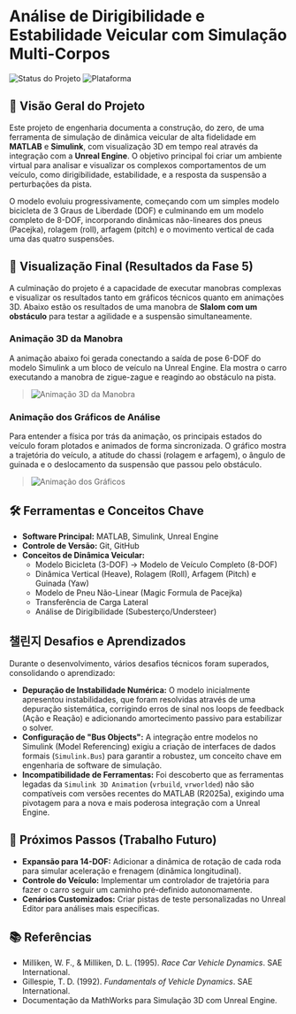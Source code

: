 # Análise de Dirigibilidade e Estabilidade Veicular com Simulação Multi-Corpos

![Status do Projeto](https://img.shields.io/badge/Projeto-Concluído-brightgreen)
![Plataforma](https://img.shields.io/badge/Plataforma-MATLAB%2C%20Simulink%2C%20Unreal%20Engine-blueviolet)

## 🎯 Visão Geral do Projeto

Este projeto de engenharia documenta a construção, do zero, de uma ferramenta de simulação de dinâmica veicular de alta fidelidade em **MATLAB** e **Simulink**, com visualização 3D em tempo real através da integração com a **Unreal Engine**. O objetivo principal foi criar um ambiente virtual para analisar e visualizar os complexos comportamentos de um veículo, como dirigibilidade, estabilidade, e a resposta da suspensão a perturbações da pista.

O modelo evoluiu progressivamente, começando com um simples modelo bicicleta de 3 Graus de Liberdade (DOF) e culminando em um modelo completo de 8-DOF, incorporando dinâmicas não-lineares dos pneus (Pacejka), rolagem (roll), arfagem (pitch) e o movimento vertical de cada uma das quatro suspensões.

## 🎥 Visualização Final (Resultados da Fase 5)

A culminação do projeto é a capacidade de executar manobras complexas e visualizar os resultados tanto em gráficos técnicos quanto em animações 3D. Abaixo estão os resultados de uma manobra de **Slalom com um obstáculo** para testar a agilidade e a suspensão simultaneamente.

### Animação 3D da Manobra

A animação abaixo foi gerada conectando a saída de pose 6-DOF do modelo Simulink a um bloco de veículo na Unreal Engine. Ela mostra o carro executando a manobra de zigue-zague e reagindo ao obstáculo na pista.

> ![Animação 3D da Manobra](03_Resultados/animacao_slalom_3d.gif)

### Animação dos Gráficos de Análise

Para entender a física por trás da animação, os principais estados do veículo foram plotados e animados de forma sincronizada. O gráfico mostra a trajetória do veículo, a atitude do chassi (rolagem e arfagem), o ângulo de guinada e o deslocamento da suspensão que passou pelo obstáculo.

> ![Animação dos Gráficos](03_Resultados/animacao_graficos_2d.gif)

## 🛠️ Ferramentas e Conceitos Chave

* **Software Principal:** MATLAB, Simulink, Unreal Engine
* **Controle de Versão:** Git, GitHub
* **Conceitos de Dinâmica Veicular:**
    * Modelo Bicicleta (3-DOF) -> Modelo de Veículo Completo (8-DOF)
    * Dinâmica Vertical (Heave), Rolagem (Roll), Arfagem (Pitch) e Guinada (Yaw)
    * Modelo de Pneu Não-Linear (Magic Formula de Pacejka)
    * Transferência de Carga Lateral
    * Análise de Dirigibilidade (Subesterço/Understeer)

## 챌린지 Desafios e Aprendizados

Durante o desenvolvimento, vários desafios técnicos foram superados, consolidando o aprendizado:
* **Depuração de Instabilidade Numérica:** O modelo inicialmente apresentou instabilidades, que foram resolvidas através de uma depuração sistemática, corrigindo erros de sinal nos loops de feedback (Ação e Reação) e adicionando amortecimento passivo para estabilizar o solver.
* **Configuração de "Bus Objects":** A integração entre modelos no Simulink (Model Referencing) exigiu a criação de interfaces de dados formais (`Simulink.Bus`) para garantir a robustez, um conceito chave em engenharia de software de simulação.
* **Incompatibilidade de Ferramentas:** Foi descoberto que as ferramentas legadas da `Simulink 3D Animation` (`vrbuild`, `vrworlded`) não são compatíveis com versões recentes do MATLAB (R2025a), exigindo uma pivotagem para a nova e mais poderosa integração com a Unreal Engine.

## 🔮 Próximos Passos (Trabalho Futuro)

* **Expansão para 14-DOF:** Adicionar a dinâmica de rotação de cada roda para simular aceleração e frenagem (dinâmica longitudinal).
* **Controle do Veículo:** Implementar um controlador de trajetória para fazer o carro seguir um caminho pré-definido autonomamente.
* **Cenários Customizados:** Criar pistas de teste personalizadas no Unreal Editor para análises mais específicas.

## 📚 Referências

* Milliken, W. F., & Milliken, D. L. (1995). *Race Car Vehicle Dynamics*. SAE International.
* Gillespie, T. D. (1992). *Fundamentals of Vehicle Dynamics*. SAE International.
* Documentação da MathWorks para Simulação 3D com Unreal Engine.